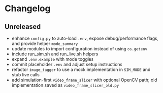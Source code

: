 # Changelog

## Unreleased
- enhance `config.py` to auto-load `.env`, expose debug/performance flags, and provide helper `mode_summary`
- update modules to import configuration instead of using `os.getenv`
- include run_sim.sh and run_live.sh helpers
- expand `.env.example` with mode toggles
- commit placeholder `.env` and adjust setup instructions
- refactor `image_tagger` to use a mock implementation in `SIM_MODE` and stub live calls
- add simulation-first `video_frame_slicer` with optional OpenCV path; old implementation saved as `video_frame_slicer_old.py`
